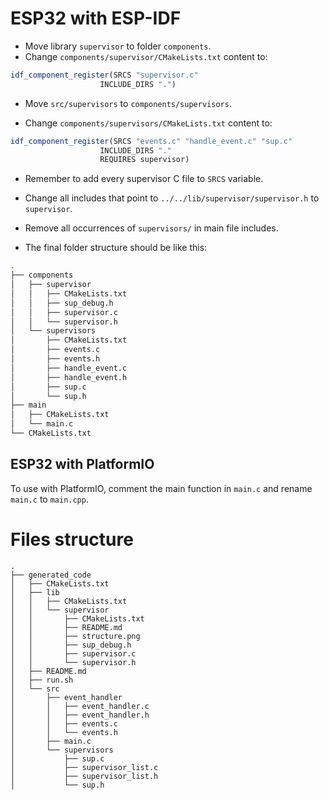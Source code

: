 # ESP32 with ESP-IDF

- Move library ```supervisor``` to folder ```components```.
- Change ```components/supervisor/CMakeLists.txt``` content to:

```cmake
idf_component_register(SRCS "supervisor.c"
                    INCLUDE_DIRS ".")
```

- Move ```src/supervisors``` to ```components/supervisors```.

- Change ```components/supervisors/CMakeLists.txt``` content to:

```cmake
idf_component_register(SRCS "events.c" "handle_event.c" "sup.c"
                    INCLUDE_DIRS "."
                    REQUIRES supervisor)
```
- Remember to add every supervisor C file to ```SRCS``` variable.

- Change all includes that point to ```../../lib/supervisor/supervisor.h``` to ```supervisor```.

- Remove all occurrences of ```supervisors/``` in main file includes. 

- The final folder structure should be like this:

```bash
.
├── components
│   ├── supervisor
│   │   ├── CMakeLists.txt
│   │   ├── sup_debug.h
│   │   ├── supervisor.c
│   │   └── supervisor.h
│   └── supervisors
│       ├── CMakeLists.txt
│       ├── events.c
│       ├── events.h
│       ├── handle_event.c
│       ├── handle_event.h
│       ├── sup.c
│       └── sup.h
├── main
│   ├── CMakeLists.txt
│   └── main.c
└── CMakeLists.txt
```

## ESP32 with PlatformIO

To use with PlatformIO, comment the main function in `main.c` and rename `main.c` to `main.cpp`. 


# Files structure
```
.
├── generated_code
│   ├── CMakeLists.txt
│   ├── lib
│   │   ├── CMakeLists.txt
│   │   └── supervisor
│   │       ├── CMakeLists.txt
│   │       ├── README.md
│   │       ├── structure.png
│   │       ├── sup_debug.h
│   │       ├── supervisor.c
│   │       └── supervisor.h
│   ├── README.md
│   ├── run.sh
│   └── src
│       ├── event_handler
│       │   ├── event_handler.c
│       │   ├── event_handler.h
│       │   ├── events.c
│       │   └── events.h
│       ├── main.c
│       └── supervisors
│           ├── sup.c
│           ├── supervisor_list.c
│           ├── supervisor_list.h
│           └── sup.h
```